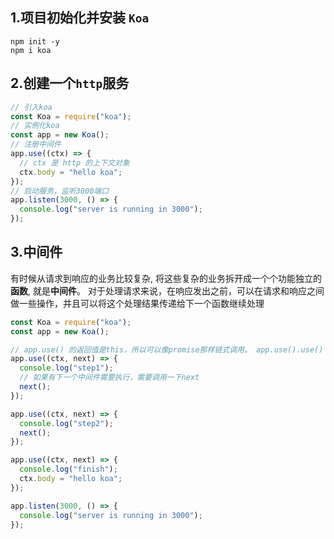 

## 1.项目初始化并安装 `Koa`

```shell
npm init -y
npm i koa
```



## 2.创建一个`http`服务

```js
// 引入koa
const Koa = require("koa");
// 实例化koa
const app = new Koa();
// 注册中间件
app.use((ctx) => {
  // ctx 是 http 的上下文对象
  ctx.body = "hello koa";
});
// 启动服务，监听3000端口
app.listen(3000, () => {
  console.log("server is running in 3000");
});
```



## 3.中间件

有时候从请求到响应的业务比较复杂, 将这些复杂的业务拆开成一个个功能独立的**函数**, 就是**中间件**。
对于处理请求来说，在响应发出之前，可以在请求和响应之间做一些操作，并且可以将这个处理结果传递给下一个函数继续处理

```js
const Koa = require("koa");
const app = new Koa();

// app.use() 的返回值是this，所以可以像promise那样链式调用。 app.use().use()
app.use((ctx, next) => {
  console.log("step1");
  // 如果有下一个中间件需要执行，需要调用一下next
  next();
});

app.use((ctx, next) => {
  console.log("step2");
  next();
});

app.use((ctx, next) => {
  console.log("finish");
  ctx.body = "hello koa";
});

app.listen(3000, () => {
  console.log("server is running in 3000");
});
```















